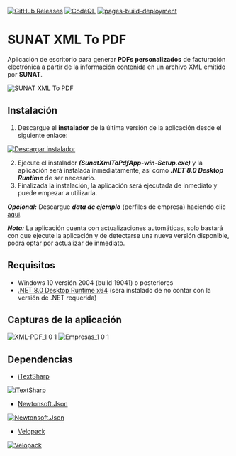 [![GitHub Releases](https://github.com/ChrisK106/sunat-xml-to-pdf/actions/workflows/deploy-github-releases.yml/badge.svg)](https://github.com/ChrisK106/sunat-xml-to-pdf/actions/workflows/deploy-github-releases.yml) [![CodeQL](https://github.com/ChrisK106/sunat-xml-to-pdf/actions/workflows/codeql.yml/badge.svg)](https://github.com/ChrisK106/sunat-xml-to-pdf/actions/workflows/codeql.yml) [![pages-build-deployment](https://github.com/ChrisK106/sunat-xml-to-pdf/actions/workflows/pages/pages-build-deployment/badge.svg)](https://github.com/ChrisK106/sunat-xml-to-pdf/actions/workflows/pages/pages-build-deployment)

# SUNAT XML To PDF
Aplicación de escritorio para generar **PDFs personalizados** de facturación electrónica a partir de la información contenida en un archivo XML emitido por **SUNAT**.

![SUNAT XML To PDF](https://user-images.githubusercontent.com/46413807/158055245-b77fbcf3-7884-42d8-a651-7cfa56e8a12a.png)

## Instalación
1. Descargue el **instalador** de la última versión de la aplicación desde el siguiente enlace:

[![Descargar instalador](https://user-images.githubusercontent.com/46413807/158051337-55996060-f386-496f-97d2-85ac188ff6f7.png)](https://github.com/ChrisK106/sunat-xml-to-pdf/releases/latest/download/SunatXmlToPdfApp-win-Setup.exe)

2. Ejecute el instalador ***(SunatXmlToPdfApp-win-Setup.exe)*** y la aplicación será instalada inmediatamente, así como ***.NET 8.0 Desktop Runtime*** de ser necesario.
3. Finalizada la instalación, la aplicación será ejecutada de inmediato y puede empezar a utilizarla.

***Opcional:*** Descargue ***data de ejemplo*** (perfiles de empresa) haciendo clic [aquí](https://github.com/ChrisK106/sunat-xml-to-pdf/releases/latest/download/SunatXmlToPdfApp-SampleData.exe).

***Nota:*** La aplicación cuenta con actualizaciones automáticas, solo bastará con que ejecute la aplicación y de detectarse una nueva versión disponible, podrá optar por actualizar de inmediato.

## Requisitos
- Windows 10 versión 2004 (build 19041) o posteriores
- [.NET 8.0 Desktop Runtime x64](https://dotnet.microsoft.com/en-us/download/dotnet/8.0/runtime) (será instalado de no contar con la versión de .NET requerida)

## Capturas de la aplicación
![XML-PDF_1 0 1](https://user-images.githubusercontent.com/46413807/158053000-a8ff0258-9263-446c-99f0-1316f8e39478.png)
![Empresas_1 0 1](https://user-images.githubusercontent.com/46413807/158053003-29950a2a-8e4b-44b5-bf4a-e5bd9deec345.png)

## Dependencias

- [iTextSharp](https://github.com/itext/itextsharp)

[![iTextSharp](https://github.com/ChrisK106/sunat-xml-to-pdf/assets/46413807/8eade4a4-4c92-426c-b9c2-14d7f0629e91)](https://github.com/itext/itextsharp)

- [Newtonsoft.Json](https://github.com/JamesNK/Newtonsoft.Json)

[![Newtonsoft.Json](https://github.com/ChrisK106/sunat-xml-to-pdf/assets/46413807/cc1c6ef6-0785-47a2-b839-d3813cb82c27)](https://github.com/JamesNK/Newtonsoft.Json)

- [Velopack](https://github.com/velopack/velopack)

[![Velopack](https://github.com/ChrisK106/sunat-xml-to-pdf/assets/46413807/341ccbb2-e720-4dff-a9b4-8a2f18066571)](https://github.com/velopack/velopack)
